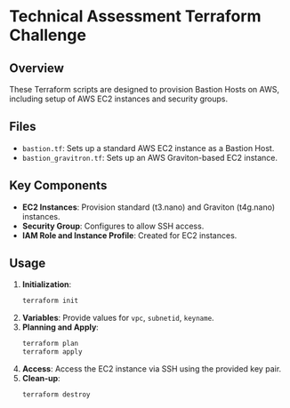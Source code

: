 
# Technical Assessment Terraform Challenge

## Overview
These Terraform scripts are designed to provision Bastion Hosts on AWS, including setup of AWS EC2 instances and security groups.

## Files
- `bastion.tf`: Sets up a standard AWS EC2 instance as a Bastion Host.
- `bastion_gravitron.tf`: Sets up an AWS Graviton-based EC2 instance.

## Key Components
- **EC2 Instances**: Provision standard (t3.nano) and Graviton (t4g.nano) instances.
- **Security Group**: Configures to allow SSH access.
- **IAM Role and Instance Profile**: Created for EC2 instances.

## Usage
1. **Initialization**:
   ```bash
   terraform init
   ```
2. **Variables**:
   Provide values for `vpc`, `subnetid`, `keyname`.
3. **Planning and Apply**:
   ```bash
   terraform plan
   terraform apply
   ```
4. **Access**:
   Access the EC2 instance via SSH using the provided key pair.
5. **Clean-up**:
   ```bash
   terraform destroy
   ```
